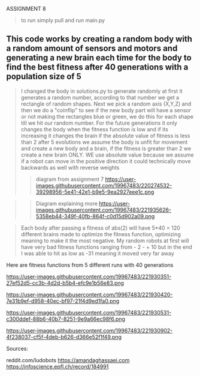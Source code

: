 ASSIGNMENT 8

>to run simply pull and run main.py 

This code works by creating a random body with a random amount of sensors and motors and generating a new brain each time for the body to find the best fitness after 40 generations with a population size of 5
----------------------------------------------------------------------------------------------------------------------------------------------
>I changed the body in solutions.py to generate randomly at first it generates a random number, according to that number we get a rectangle of random shapes. Next we pick a random axis (X,Y,Z) and then we do a "coinflip" to see if the new body part will have a sensor or not making the rectangles blue or green, we do this for each shape till we hit our random number. For the future generations it only changes the body when the fitness function is low and if its increasing it changes the brain
>if the absolute value of fitness is less than 2 after 5 evolutions we assume the body is unfit for movement and create a new body and a brain, if the fitness is greater than 2 we create a new brain ONLY. WE use absolute value because we assume if a robot can move in the positive direction it could technically move backwards as well with reverse weights
>>diagram from assignment 7
>> https://user-images.githubusercontent.com/19967483/220274532-39298956-5e41-42e1-b9e5-9ea2927eee1c.png

>>Diagram explaining more
>>https://user-images.githubusercontent.com/19967483/221935626-5358eb44-349f-40fb-864f-c0d15d902a09.png

> Each body after passing a fitness of abs(2) will have 5*40 = 120 different brains made to optimize the fitness function, optimizing meaning to make it the most negative. 
> My random robots at first will have very bad fitness functions ranging from - 2 - + 10 but in the end I was able to hit as low as -31 meaning it moved very far away


Here are fitness functions from 5 different runs with 40 generations


https://user-images.githubusercontent.com/19967483/221930351-27ef52d5-cc3b-4d2d-b5b4-efc9e1b56e83.png

https://user-images.githubusercontent.com/19967483/221930420-7e31b9ef-d958-40ec-bf97-21f4d9ed1fa0.png

https://user-images.githubusercontent.com/19967483/221930531-c300ddef-88b6-40b7-8251-9e9a66ec98f6.png

https://user-images.githubusercontent.com/19967483/221930902-4f238037-cf5f-4deb-b626-d366e52f1f49.png

Sources: 

reddit.com/ludobots
https://amandaghassaei.com
https://infoscience.epfl.ch/record/184991
